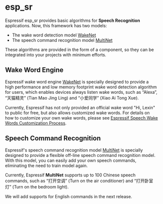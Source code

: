 # esp_sr

Espressif esp_sr provides basic algorithms for **Speech Recognition** applications. Now, this framework has two models:

* The wake word detection model [WakeNet](wake_word_engine/README.md)
* The speech command recognition model [MultiNet](speech_command_recognition/README.md) 

These algorithms are provided in the form of a component, so they can be integrated into your projects with minimum efforts.

## Wake Word Engine

Espressif wake word engine [WakeNet](wake_word_engine/README.md) is specially designed to provide a high performance and low memory footprint wake word detection algorithm for users, which enables devices always listen wake words, such as “Alexa”, “天猫精灵” (Tian Mao Jing Ling) and “小爱同学” (Xiao Ai Tong Xue).  

Currently, Espressif has not only provided an official wake word "Hi, Lexin" to public for free, but also allows customized wake words. For details on how to customize your own wake words, please see [Espressif Speech Wake Words Customization Process](wake_word_engine/ESP_Wake_Words_Customization.md).

## Speech Command Recognition

Espressif's speech command recognition model [MultiNet](speech_command_recognition/README.md) is specially designed to provide a flexible off-line speech command recognition model. With this model, you can easily add your own speech commands, eliminating the need to train model again.

Currently, Espressif **MultiNet** supports up to 100 Chinese speech commands, such as “打开空调” (Turn on the air conditioner) and “打开卧室灯” (Turn on the bedroom light). 

We will add supports for English commands in the next release.
